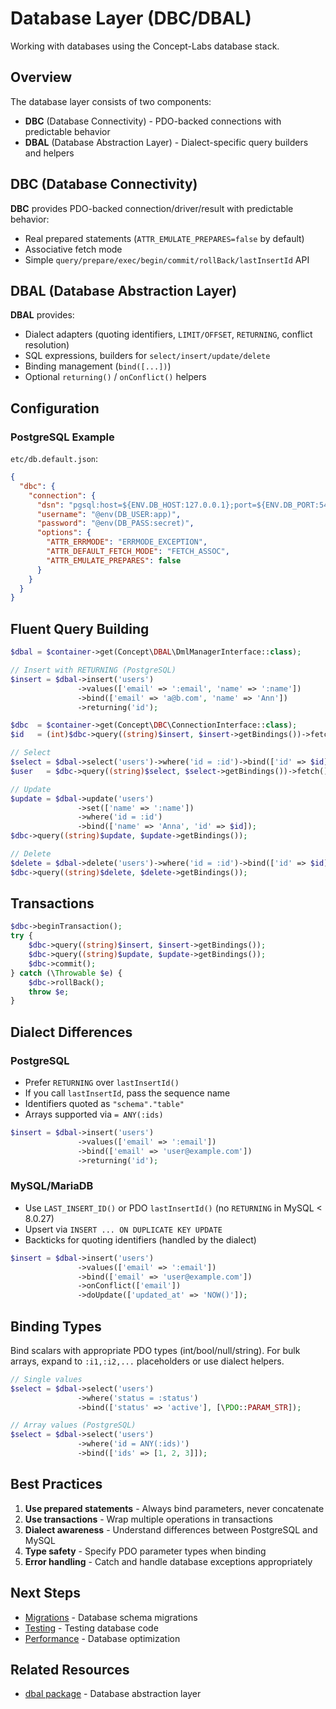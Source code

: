 # Database Layer (DBC/DBAL)

Working with databases using the Concept-Labs database stack.

## Overview

The database layer consists of two components:
- **DBC** (Database Connectivity) - PDO-backed connections with predictable behavior
- **DBAL** (Database Abstraction Layer) - Dialect-specific query builders and helpers

## DBC (Database Connectivity)

**DBC** provides PDO-backed connection/driver/result with predictable behavior:
- Real prepared statements (`ATTR_EMULATE_PREPARES=false` by default)
- Associative fetch mode
- Simple `query/prepare/exec/begin/commit/rollBack/lastInsertId` API

## DBAL (Database Abstraction Layer)

**DBAL** provides:
- Dialect adapters (quoting identifiers, `LIMIT/OFFSET`, `RETURNING`, conflict resolution)
- SQL expressions, builders for `select/insert/update/delete`
- Binding management (`bind([...])`)
- Optional `returning()` / `onConflict()` helpers

## Configuration

### PostgreSQL Example

`etc/db.default.json`:
```json
{
  "dbc": {
    "connection": {
      "dsn": "pgsql:host=${ENV.DB_HOST:127.0.0.1};port=${ENV.DB_PORT:5432};dbname=${ENV.DB_NAME:app}",
      "username": "@env(DB_USER:app)",
      "password": "@env(DB_PASS:secret)",
      "options": {
        "ATTR_ERRMODE": "ERRMODE_EXCEPTION",
        "ATTR_DEFAULT_FETCH_MODE": "FETCH_ASSOC",
        "ATTR_EMULATE_PREPARES": false
      }
    }
  }
}
```

## Fluent Query Building

```php
$dbal = $container->get(Concept\DBAL\DmlManagerInterface::class);

// Insert with RETURNING (PostgreSQL)
$insert = $dbal->insert('users')
               ->values(['email' => ':email', 'name' => ':name'])
               ->bind(['email' => 'a@b.com', 'name' => 'Ann'])
               ->returning('id');

$dbc  = $container->get(Concept\DBC\ConnectionInterface::class);
$id   = (int)$dbc->query((string)$insert, $insert->getBindings())->fetchColumn();

// Select
$select = $dbal->select('users')->where('id = :id')->bind(['id' => $id]);
$user   = $dbc->query((string)$select, $select->getBindings())->fetch();

// Update
$update = $dbal->update('users')
               ->set(['name' => ':name'])
               ->where('id = :id')
               ->bind(['name' => 'Anna', 'id' => $id]);
$dbc->query((string)$update, $update->getBindings());

// Delete
$delete = $dbal->delete('users')->where('id = :id')->bind(['id' => $id]);
$dbc->query((string)$delete, $delete->getBindings());
```

## Transactions

```php
$dbc->beginTransaction();
try {
    $dbc->query((string)$insert, $insert->getBindings());
    $dbc->query((string)$update, $update->getBindings());
    $dbc->commit();
} catch (\Throwable $e) {
    $dbc->rollBack();
    throw $e;
}
```

## Dialect Differences

### PostgreSQL

- Prefer `RETURNING` over `lastInsertId()`
- If you call `lastInsertId`, pass the sequence name
- Identifiers quoted as `"schema"."table"`
- Arrays supported via `= ANY(:ids)`

```php
$insert = $dbal->insert('users')
               ->values(['email' => ':email'])
               ->bind(['email' => 'user@example.com'])
               ->returning('id');
```

### MySQL/MariaDB

- Use `LAST_INSERT_ID()` or PDO `lastInsertId()` (no `RETURNING` in MySQL < 8.0.27)
- Upsert via `INSERT ... ON DUPLICATE KEY UPDATE`
- Backticks for quoting identifiers (handled by the dialect)

```php
$insert = $dbal->insert('users')
               ->values(['email' => ':email'])
               ->bind(['email' => 'user@example.com'])
               ->onConflict(['email'])
               ->doUpdate(['updated_at' => 'NOW()']);
```

## Binding Types

Bind scalars with appropriate PDO types (int/bool/null/string). For bulk arrays, expand to `:i1,:i2,...` placeholders or use dialect helpers.

```php
// Single values
$select = $dbal->select('users')
               ->where('status = :status')
               ->bind(['status' => 'active'], [\PDO::PARAM_STR]);

// Array values (PostgreSQL)
$select = $dbal->select('users')
               ->where('id = ANY(:ids)')
               ->bind(['ids' => [1, 2, 3]]);
```

## Best Practices

1. **Use prepared statements** - Always bind parameters, never concatenate
2. **Use transactions** - Wrap multiple operations in transactions
3. **Dialect awareness** - Understand differences between PostgreSQL and MySQL
4. **Type safety** - Specify PDO parameter types when binding
5. **Error handling** - Catch and handle database exceptions appropriately

## Next Steps

- [Migrations](./migrations.md) - Database schema migrations
- [Testing](./testing.md) - Testing database code
- [Performance](./performance.md) - Database optimization

## Related Resources

- [dbal package](https://github.com/Concept-Labs/dbal) - Database abstraction layer

